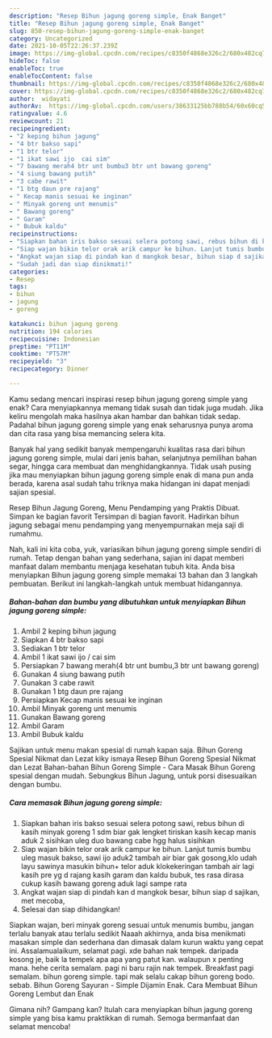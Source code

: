 ```yaml
---
description: "Resep Bihun jagung goreng simple, Enak Banget"
title: "Resep Bihun jagung goreng simple, Enak Banget"
slug: 850-resep-bihun-jagung-goreng-simple-enak-banget
category: Uncategorized
date: 2021-10-05T22:26:37.239Z
image: https://img-global.cpcdn.com/recipes/c8350f4868e326c2/680x482cq70/bihun-jagung-goreng-simple-foto-resep-utama.jpg
hideToc: false
enableToc: true
enableTocContent: false
thumbnail: https://img-global.cpcdn.com/recipes/c8350f4868e326c2/680x482cq70/bihun-jagung-goreng-simple-foto-resep-utama.jpg
cover: https://img-global.cpcdn.com/recipes/c8350f4868e326c2/680x482cq70/bihun-jagung-goreng-simple-foto-resep-utama.jpg
author:  widayati
authorAv:  https://img-global.cpcdn.com/users/38633125bb788b54/60x60cq50/avatar.jpg
ratingvalue: 4.6
reviewcount: 21
recipeingredient:
- "2 keping bihun jagung"
- "4 btr bakso sapi"
- "1 btr telor"
- "1 ikat sawi ijo  cai sim"
- "7 bawang merah4 btr unt bumbu3 btr unt bawang goreng"
- "4 siung bawang putih"
- "3 cabe rawit"
- "1 btg daun pre rajang"
- " Kecap manis sesuai ke inginan"
- " Minyak goreng unt menumis"
- " Bawang goreng"
- " Garam"
- " Bubuk kaldu"
recipeinstructions:
- "Siapkan bahan iris bakso sesuai selera potong sawi, rebus bihun di kasih minyak goreng 1 sdm biar gak lengket tiriskan kasih kecap manis aduk 2 sisihkan uleg duo bawang cabe hgg halus sisihkan"
- "Siap wajan bikin telor orak arik campur ke bihun. Lanjut tumis bumbu uleg masuk bakso, sawi ijo aduk2 tambah air biar gak gosong,klo udah layu sawinya masukin bihun+ telor aduk klokekeringan tambah air lagi kasih pre yg d rajang kasih garam dan kaldu bubuk, tes rasa dirasa cukup kasih bawang goreng aduk lagi sampe rata"
- "Angkat wajan siap di pindah kan d mangkok besar, bihun siap d sajikan, met mecoba,"
- "Sudah jadi dan siap dinikmati!"
categories:
- Resep
tags:
- bihun
- jagung
- goreng

katakunci: bihun jagung goreng 
nutrition: 194 calories
recipecuisine: Indonesian
preptime: "PT11M"
cooktime: "PT57M"
recipeyield: "3"
recipecategory: Dinner

---
```



Kamu sedang mencari inspirasi resep bihun jagung goreng simple yang enak? Cara menyiapkannya memang tidak susah dan tidak juga mudah. Jika keliru mengolah maka hasilnya akan hambar dan bahkan tidak sedap. Padahal bihun jagung goreng simple yang enak seharusnya punya aroma dan cita rasa yang bisa memancing selera kita.


Banyak hal yang sedikit banyak mempengaruhi kualitas rasa dari bihun jagung goreng simple, mulai dari jenis bahan, selanjutnya pemilihan bahan segar, hingga cara membuat dan menghidangkannya. Tidak usah pusing jika mau menyiapkan bihun jagung goreng simple enak di mana pun anda berada, karena asal sudah tahu triknya maka hidangan ini dapat menjadi sajian spesial.

Resep Bihun Jagung Goreng, Menu Pendamping yang Praktis Dibuat. Simpan ke bagian favorit Tersimpan di bagian favorit. Hadirkan bihun jagung sebagai menu pendamping yang menyempurnakan meja saji di rumahmu.


Nah, kali ini kita coba, yuk, variasikan bihun jagung goreng simple sendiri di rumah. Tetap dengan bahan yang sederhana, sajian ini dapat memberi manfaat dalam membantu menjaga kesehatan tubuh kita. Anda bisa menyiapkan Bihun jagung goreng simple memakai 13 bahan dan 3 langkah pembuatan. Berikut ini langkah-langkah untuk membuat hidangannya.

<!--inarticleads1-->

##### Bahan-bahan dan bumbu yang dibutuhkan untuk menyiapkan Bihun jagung goreng simple:

1. Ambil 2 keping bihun jagung
1. Siapkan 4 btr bakso sapi
1. Sediakan 1 btr telor
1. Ambil 1 ikat sawi ijo / cai sim
1. Persiapkan 7 bawang merah(4 btr unt bumbu,3 btr unt bawang goreng)
1. Gunakan 4 siung bawang putih
1. Gunakan 3 cabe rawit
1. Gunakan 1 btg daun pre rajang
1. Persiapkan  Kecap manis sesuai ke inginan
1. Ambil  Minyak goreng unt menumis
1. Gunakan  Bawang goreng
1. Ambil  Garam
1. Ambil  Bubuk kaldu


Sajikan untuk menu makan spesial di rumah kapan saja. Bihun Goreng Spesial Nikmat dan Lezat kiky ismaya Resep Bihun Goreng Spesial Nikmat dan Lezat Bahan-bahan Bihun Goreng Simple - Cara Masak Bihun Goreng spesial dengan mudah. Sebungkus Bihun Jagung, untuk porsi disesuaikan dengan bumbu. 

<!--inarticleads2-->

##### Cara memasak Bihun jagung goreng simple:

1. Siapkan bahan iris bakso sesuai selera potong sawi, rebus bihun di kasih minyak goreng 1 sdm biar gak lengket tiriskan kasih kecap manis aduk 2 sisihkan uleg duo bawang cabe hgg halus sisihkan
1. Siap wajan bikin telor orak arik campur ke bihun. Lanjut tumis bumbu uleg masuk bakso, sawi ijo aduk2 tambah air biar gak gosong,klo udah layu sawinya masukin bihun+ telor aduk klokekeringan tambah air lagi kasih pre yg d rajang kasih garam dan kaldu bubuk, tes rasa dirasa cukup kasih bawang goreng aduk lagi sampe rata
1. Angkat wajan siap di pindah kan d mangkok besar, bihun siap d sajikan, met mecoba,
1. Selesai dan siap dihidangkan!

Siapkan wajan, beri minyak goreng sesuai untuk menumis bumbu, jangan terlalu banyak atau terlalu sedikit Naaah akhirnya, anda bisa menikmati masakan simple dan sederhana dan dimasak dalam kurun waktu yang cepat ini. Assalamualaikum, selamat pagi. xde bahan nak tempek. daripada kosong je, baik la tempek apa apa yang patut kan. walaupun x penting mana. hehe cerita semalam. pagi ni baru rajin nak tempek. Breakfast pagi semalam. bihun goreng simple. tapi mak selalu cakap bihun goreng bodo. sebab. Bihun Goreng Sayuran - Simple Dijamin Enak. Cara Membuat Bihun Goreng Lembut dan Enak 

Gimana nih? Gampang kan? Itulah cara menyiapkan bihun jagung goreng simple yang bisa kamu praktikkan di rumah. Semoga bermanfaat dan selamat mencoba!
